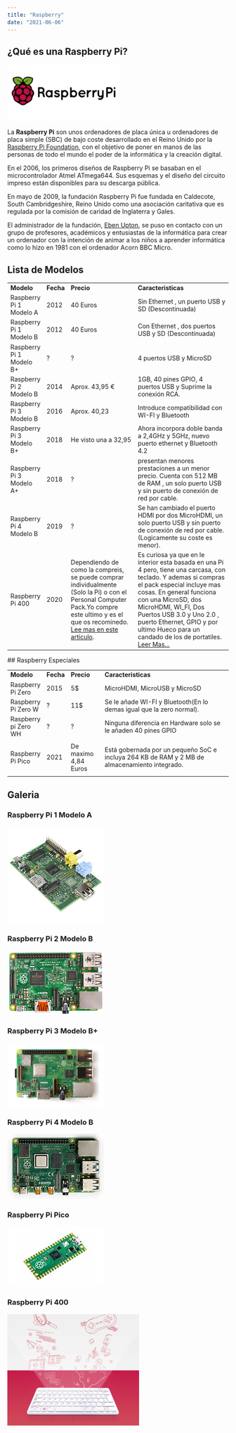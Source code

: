 ```yaml
---
title: "Raspberry"
date: "2021-06-06"
---
```


## ¿Qué es una Raspberry Pi?

![](../images/RaspberryPi_logo2.png)

La **Raspberry Pi** son unos ordenadores de placa única u ordenadores de placa simple (SBC) de bajo coste desarrollado en el Reino Unido por la [Raspberry Pi Foundation](https://www.raspberrypi.org/), con el objetivo de poner en manos de las personas de todo el mundo el poder de la informática y la creación digital.

En el 2006, los primeros diseños de Raspberry Pi se basaban en el microcontrolador Atmel ATmega644. Sus esquemas y el diseño del circuito impreso están disponibles para su descarga pública.

En mayo de 2009, la fundación Raspberry Pi fue fundada en Caldecote, South Cambridgeshire, Reino Unido como una asociación caritativa que es regulada por la comisión de caridad de Inglaterra y Gales.

El administrador de la fundación, [Eben Upton](https://es.m.wikipedia.org/wiki/Eben_Upton), se puso en contacto con un grupo de profesores, académicos y entusiastas de la informática para crear un ordenador con la intención de animar a los niños a aprender informática como lo hizo en 1981 con el ordenador Acorn BBC Micro.

## Lista de Modelos

<table style="border-collapse: collapse; width: 100%;"><tbody><tr><td style="width: 10.8827%;"><strong>Modelo</strong></td><td style="width: 6.28779%;"><strong>Fecha</strong></td><td style="width: 33.0109%;"><strong>Precio</strong></td><td style="width: 49.5768%;"><strong>Caracteristicas</strong></td></tr><tr><td style="width: 10.8827%;">Raspberry Pi 1 Modelo A</td><td style="width: 6.28779%;">2012</td><td style="width: 33.0109%;">40 Euros</td><td style="width: 49.5768%;">Sin Ethernet , un puerto USB y SD (Descontinuada)</td></tr><tr><td style="width: 10.8827%;">Raspberry Pi 1 Modelo B</td><td style="width: 6.28779%;">2012</td><td style="width: 33.0109%;">40 Euros</td><td style="width: 49.5768%;">Con Ethernet , dos puertos USB y SD (Descontinuada)</td></tr><tr><td style="width: 10.8827%;">Raspberry Pi 1 Modelo B+</td><td style="width: 6.28779%;">?</td><td style="width: 33.0109%;">?</td><td style="width: 49.5768%;">4 puertos USB y MicroSD</td></tr><tr><td style="width: 10.8827%;">Raspberry Pi 2 Modelo B</td><td style="width: 6.28779%;">2014</td><td style="width: 33.0109%;"><span id="our_price_display">Aprox. 43,95 €</span></td><td style="width: 49.5768%;">1GB, 40 pines GPIO, 4 puertos USB y Suprime la conexión RCA.</td></tr><tr><td style="width: 10.8827%;">Raspberry Pi 3 Modelo B</td><td style="width: 6.28779%;">2016</td><td style="width: 33.0109%;">Aprox. 40,23</td><td style="width: 49.5768%;">Introduce compatibilidad con WI-FI y Bluetooth</td></tr><tr><td style="width: 10.8827%;">Raspberry Pi 3 Modelo B+</td><td style="width: 6.28779%;">2018</td><td style="width: 33.0109%;">He visto una a 32,95</td><td style="width: 49.5768%;">Ahora incorpora doble banda a 2,4GHz y 5GHz, nuevo puerto ethernet y Bluetooth 4.2</td></tr><tr><td style="width: 10.8827%;">Raspberry Pi 3 Modelo A+</td><td style="width: 6.28779%;">2018</td><td style="width: 33.0109%;">?</td><td style="width: 49.5768%;">presentan menores prestaciones a un menor precio. Cuenta con 512 MB de RAM , un solo puerto USB y sin puerto de conexión de red por cable.</td></tr><tr><td style="width: 10.8827%;">Raspberry Pi 4 Modelo B</td><td style="width: 6.28779%;">2019</td><td style="width: 33.0109%;">?</td><td style="width: 49.5768%;">Se han cambiado el puerto HDMI por dos MicroHDMI, un solo puerto USB y sin puerto de conexión de red por cable. (Logicamente su coste es menor).</td></tr><tr><td style="width: 10.8827%;">Raspberry Pi 400</td><td style="width: 6.28779%;">2020</td><td style="width: 33.0109%;">Dependiendo de como la compreis, se puede comprar individualmente (Solo la Pi) o con el Personal Computer Pack.Yo compre este ultimo y es el que os recominedo.<a href="https://piscinadeentropia.es/raspberry-pi-400/"> Lee mas en este articulo</a>.</td><td style="width: 49.5768%;">Es curiosa ya que en le interior esta basada en una Pi 4 pero, tiene una carcasa, con teclado. Y ademas si compras el pack especial incluye mas cosas. En general funciona con una MicroSD, dos MicroHDMI, WI_FI, Dos Puertos USB 3.0 y Uno 2.0 , puerto Ethernet, GPIO y por ultimo Hueco para un candado de los de portatiles. <a href="https://piscinadeentropia.es/raspberry-pi-400/">Leer Mas...</a></td></tr></tbody></table>

## Raspberry Especiales

<table style="border-collapse: collapse; width: 100%;"><tbody><tr><td style="width: 16.0822%;"><strong>Modelo</strong></td><td style="width: 6.28779%;"><strong>Fecha</strong></td><td style="width: 15.5985%;"><strong>Precio</strong></td><td style="width: 61.9105%;"><strong>Caracteristicas</strong></td></tr><tr><td style="width: 16.0822%;">Raspberry Pi Zero</td><td style="width: 6.28779%;">2015</td><td style="width: 15.5985%;">5$</td><td style="width: 61.9105%;">MicroHDMI, MicroUSB y MicroSD</td></tr><tr><td style="width: 16.0822%;">Raspberry Pi Zero W</td><td style="width: 6.28779%;">?</td><td style="width: 15.5985%;">11$</td><td style="width: 61.9105%;">Se le añade WI-FI y Bluetooth(En lo demas igual que la zero normal).</td></tr><tr><td style="width: 16.0822%;">Raspberry pi Zero WH</td><td style="width: 6.28779%;">?</td><td style="width: 15.5985%;">?</td><td style="width: 61.9105%;">Ninguna diferencia en Hardware solo se le añaden 40 pines GPIO</td></tr><tr><td style="width: 16.0822%;">Raspberry Pi Pico</td><td style="width: 6.28779%;">2021</td><td style="width: 15.5985%;">De maximo 4,84 Euros</td><td style="width: 61.9105%;"><p>Está gobernada por un pequeño SoC e incluya 264 KB de RAM y 2 MB de almacenamiento integrado.</p></td></tr></tbody></table>

## Galeria


### Raspberry Pi 1 Modelo A

![](../images/Raspberry_Pi_Model_A.jpg)

### Raspberry Pi 2 Modelo B

![](../images/Raspberry_Pi_2_Model_B.jpg)

### Raspberry Pi 3 Modelo B+

![](../images/Raspberry_Pi_3_B.png)

### Raspberry Pi 4 Modelo B

![](../images/Raspberry_Pi_4_Model_B.jpg)

### Raspberry Pi Pico

![](../images/Raspberry_Pi_Pico.jpg)

### Raspberry Pi 400

![](../images/Raspberry_Pi_400.png)
